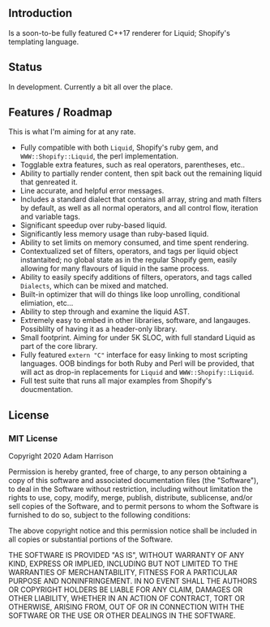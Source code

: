 
## Introduction

Is a soon-to-be fully featured C++17 renderer for Liquid; Shopify's templating language.

## Status

In development. Currently a bit all over the place.

## Features / Roadmap

This is what I'm aiming for at any rate.

* Fully compatible with both `Liquid`, Shopify's ruby gem, and `WWW::Shopify::Liquid`, the perl implementation.
* Togglable extra features, such as real operators, parentheses, etc..
* Ability to partially render content, then spit back out the remaining liquid that genreated it.
* Line accurate, and helpful error messages.
* Includes a standard dialect that contains all array, string and math filters by default, as well as all normal operators, and all control flow, iteration and variable tags.
* Significant speedup over ruby-based liquid.
* Significantly less memory usage than ruby-based liquid.
* Ability to set limits on memory consumed, and time spent rendering.
* Contextualized set of filters, operators, and tags per liquid object instantaited; no global state as in the regular Shopify gem, easily allowing for many flavours of liquid in the same process.
* Ability to easily specify additions of filters, operators, and tags called `Dialects`, which can be mixed and matched.
* Built-in optimizer that will do things like loop unrolling, conditional elimiation, etc...
* Ability to step through and examine the liquid AST.
* Extremely easy to embed in other libraries, software, and langauges. Possiblilty of having it as a header-only library.
* Small footprint. Aiming for under 5K SLOC, with full standard Liquid as part of the core library.
* Fully featured `extern "C"` interface for easy linking to most scripting languages. OOB bindings for both Ruby and Perl will be provided, that will act as drop-in replacements for `Liquid` and `WWW::Shopify::Liquid`.
* Full test suite that runs all major examples from Shopify's doucmentation.

## License

### MIT License

Copyright 2020 Adam Harrison

Permission is hereby granted, free of charge, to any person obtaining a copy of this software and associated documentation files (the "Software"), to deal in the Software without restriction, including without limitation the rights to use, copy, modify, merge, publish, distribute, sublicense, and/or sell copies of the Software, and to permit persons to whom the Software is furnished to do so, subject to the following conditions:

The above copyright notice and this permission notice shall be included in all copies or substantial portions of the Software.

THE SOFTWARE IS PROVIDED "AS IS", WITHOUT WARRANTY OF ANY KIND, EXPRESS OR IMPLIED, INCLUDING BUT NOT LIMITED TO THE WARRANTIES OF MERCHANTABILITY, FITNESS FOR A PARTICULAR PURPOSE AND NONINFRINGEMENT. IN NO EVENT SHALL THE AUTHORS OR COPYRIGHT HOLDERS BE LIABLE FOR ANY CLAIM, DAMAGES OR OTHER LIABILITY, WHETHER IN AN ACTION OF CONTRACT, TORT OR OTHERWISE, ARISING FROM, OUT OF OR IN CONNECTION WITH THE SOFTWARE OR THE USE OR OTHER DEALINGS IN THE SOFTWARE.

